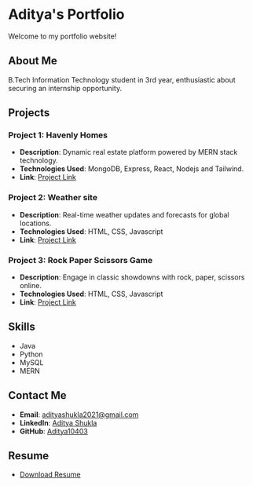 # Aditya's Portfolio

Welcome to my portfolio website!

## About Me

B.Tech Information Technology student in 3rd year, enthusiastic about securing an internship opportunity.

## Projects

### Project 1: Havenly Homes

- **Description**: Dynamic real estate platform powered by MERN stack technology.
- **Technologies Used**: MongoDB, Express, React, Nodejs and Tailwind.
- **Link**: [Project Link](https://havenlyhomes.onrender.com/)

### Project 2: Weather site

- **Description**: Real-time weather updates and forecasts for global locations.
- **Technologies Used**: HTML, CSS, Javascript
- **Link**: [Project Link](https://weather-site-aditya.netlify.app/)

### Project 3: Rock Paper Scissors Game

- **Description**: Engage in classic showdowns with rock, paper, scissors online.
- **Technologies Used**: HTML, CSS, Javascript
- **Link**: [Project Link](https://aditya10403.github.io/RockPaperScissor/)

## Skills

- Java
- Python
- MySQL
- MERN

## Contact Me

- **Email**: [adityashukla2021@gmail.com](mailto:adityashukla2021@gmail.com)
- **LinkedIn**: [Aditya Shukla](https://www.linkedin.com/in/aditya-shukla-637636256/)
- **GitHub**: [Aditya10403](https://github.com/Aditya10403)

## Resume

- [Download Resume](Resume.pdf)

